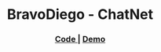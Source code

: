 <h1 align="center">BravoDiego - ChatNet</h1>

<div align="center">
  <h3>
    <a href="https://github.com/BravoDiego/ChatNet">
        Code
    </a>
    <span> | </span>
    <a href="link">
        Demo
    </a>
  </h3>
</div>